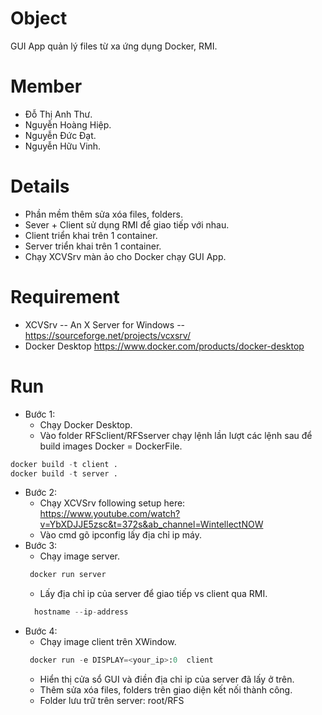 # Object
  GUI App quản lý files từ xa ứng dụng Docker, RMI.
# Member
   * Đỗ Thị Anh Thư.
   * Nguyễn Hoàng Hiệp.
   * Nguyễn Đức Đạt.
   * Nguyễn Hữu Vinh.
# Details
  * Phần mềm thêm sửa xóa files, folders.
  * Sever + Client sử dụng RMI để giao tiếp với nhau.
  * Client triển khai trên 1 container.
  * Server triển khai trên 1 container.
  * Chạy XCVSrv màn ảo cho Docker chạy GUI App.
# Requirement
  * XCVSrv -- An X Server for Windows -- https://sourceforge.net/projects/vcxsrv/
  * Docker Desktop https://www.docker.com/products/docker-desktop
# Run
 * Bước 1: 
   - Chạy Docker Desktop.
   - Vào folder RFSclient/RFSserver chạy lệnh lần lượt các lệnh sau để build images Docker = DockerFile.
  ```python
docker build -t client .
docker build -t server .
```
* Bước 2: 
  - Chạy XCVSrv following setup here: https://www.youtube.com/watch?v=YbXDJJE5zsc&t=372s&ab_channel=WintellectNOW
  - Vào cmd gõ ipconfig lấy địa chỉ ip máy.
* Bước 3: 
  - Chạy image server.
   ```python
    docker run server
    ```
  - Lấy địa chỉ ip của server để giao tiếp vs client qua RMI.
  ```python
    hostname --ip-address
    ```
 * Bước 4: 
   - Chạy image client trên XWindow.
   ```python
    docker run -e DISPLAY=<your_ip>:0  client 
   ```
   - Hiển thị cửa sổ GUI và điền địa chỉ ip của server đã lấy ở trên.
   - Thêm sửa xóa files, folders trên giao diện kết nối thành công.
   - Folder lưu trữ trên server: root/RFS
  


